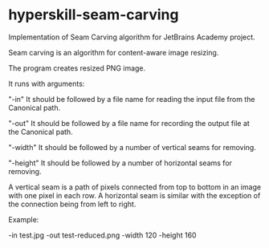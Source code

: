 # hyperskill-seam-carving

Implementation of Seam Carving algorithm for JetBrains Academy project.

Seam carving is an algorithm for content-aware image resizing.

The program creates resized PNG image.


It runs with arguments:

"-in" It should be followed by a file name for reading the input file from the Canonical path.

"-out" It should be followed by a file name for recording the output file at the Canonical path.

"-width" It should be followed by a number of vertical seams for removing.

"-height" It should be followed by a number of horizontal seams for removing.

A vertical seam is a path of pixels connected from top to bottom in an image with one pixel in each row.
A horizontal seam is similar with the exception of the connection being from left to right.


Example:

-in test.jpg -out test-reduced.png -width 120 -height 160
